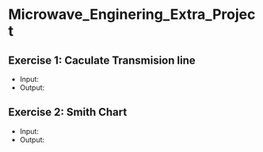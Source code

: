 # Microwave_Enginering_Extra_Project
## Exercise 1: Caculate Transmision line
- Input:
- Output:
## Exercise 2: Smith Chart
- Input:
- Output:
